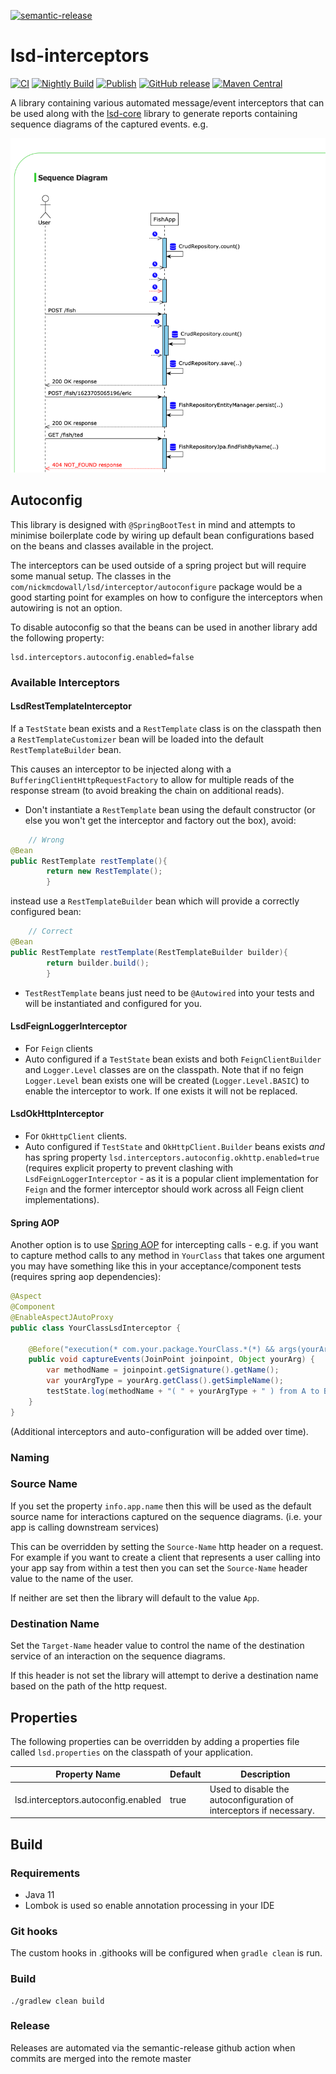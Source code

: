 [![semantic-release](https://img.shields.io/badge/semantic-release-e10079.svg?logo=semantic-release)](https://github.com/semantic-release/semantic-release)

# lsd-interceptors 
[![CI](https://github.com/lsd-consulting/lsd-interceptors/actions/workflows/ci.yml/badge.svg)](https://github.com/lsd-consulting/lsd-interceptors/actions/workflows/ci.yml)
[![Nightly Build](https://github.com/lsd-consulting/lsd-interceptors/actions/workflows/nightly.yml/badge.svg)](https://github.com/lsd-consulting/lsd-interceptors/actions/workflows/nightly.yml)
[![Publish](https://github.com/lsd-consulting/lsd-interceptors/actions/workflows/publish.yml/badge.svg)](https://github.com/lsd-consulting/lsd-interceptors/actions/workflows/publish.yml)
[![GitHub release](https://img.shields.io/github/release/lsd-consulting/lsd-interceptors)](https://github.com/lsd-consulting/lsd-interceptors/releases)
[![Maven Central](https://img.shields.io/maven-central/v/io.github.lsd-consulting/lsd-interceptors.svg?label=Maven%20Central)](https://search.maven.org/search?q=g:%22io.github.lsd-consulting%22%20AND%20a:%22lsd-interceptors%22)

A library containing various automated message/event interceptors that can be used along with the [lsd-core](https://github.com/lsd-consulting/lsd-core) library
to generate reports containing sequence diagrams of the captured events. e.g.

![screenshot of sequence diagram](images/sequence_screenshot.png)

## Autoconfig

This library is designed with `@SpringBootTest` in mind and attempts to minimise boilerplate code by wiring up default
bean configurations based on the beans and classes available in the project.

The interceptors can be used outside of a spring project but will require some manual setup. The classes in the
`com/nickmcdowall/lsd/interceptor/autoconfigure` package would be a good starting point for examples on how to configure
the interceptors when autowiring is not an option.

To disable autoconfig so that the beans can be used in another library add the following property:

```properties
lsd.interceptors.autoconfig.enabled=false
```

### Available Interceptors

#### LsdRestTemplateInterceptor

If a `TestState` bean exists and a `RestTemplate` class is on the classpath then a `RestTemplateCustomizer` bean will be
loaded into the default `RestTemplateBuilder` bean.

This causes an interceptor to be injected along with a `BufferingClientHttpRequestFactory` to allow for multiple reads
of the response stream (to avoid breaking the chain on additional reads).

- Don't instantiate a `RestTemplate` bean using the default constructor (or else you won't get the interceptor and
  factory out the box), avoid:

```java
    // Wrong
@Bean
public RestTemplate restTemplate(){
        return new RestTemplate();
        }
```

instead use a `RestTemplateBuilder` bean which will provide a correctly configured bean:

```java
    // Correct
@Bean
public RestTemplate restTemplate(RestTemplateBuilder builder){
        return builder.build();
        }
```

- `TestRestTemplate` beans just need to be `@Autowired` into your tests and will be instantiated and configured for you.

#### LsdFeignLoggerInterceptor

- For `Feign` clients
- Auto configured if a `TestState` bean exists and both `FeignClientBuilder` and `Logger.Level` classes are on the
  classpath. Note that if no feign `Logger.Level` bean exists one will be created (`Logger.Level.BASIC`) to enable the
  interceptor to work. If one exists it will not be replaced.

#### LsdOkHttpInterceptor

- For `OkHttpClient` clients.
- Auto configured if `TestState` and `OkHttpClient.Builder` beans exists *and* has spring
  property `lsd.interceptors.autoconfig.okhttp.enabled=true`
  (requires explicit property to prevent clashing with `LsdFeignLoggerInterceptor` - as it is a popular client
  implementation for `Feign` and the former interceptor should work across all Feign client implementations).

#### Spring AOP

Another option is to use [Spring AOP](https://docs.spring.io/spring-framework/docs/5.0.0.M5/spring-framework-reference/html/aop.html) 
for intercepting calls - e.g. if you want to capture method calls to any method in `YourClass` that takes one argument you
may have something like this in your acceptance/component tests (requires spring aop dependencies):

```java
@Aspect
@Component
@EnableAspectJAutoProxy
public class YourClassLsdInterceptor {

    @Before("execution(* com.your.package.YourClass.*(*) && args(yourArg))")
    public void captureEvents(JoinPoint joinpoint, Object yourArg) {
        var methodName = joinpoint.getSignature().getName();
        var yourArgType = yourArg.getClass().getSimpleName();
        testState.log(methodName + "( " + yourArgType + " ) from A to B", yourArg);
    }
}
```

(Additional interceptors and auto-configuration will be added over time).

### Naming

### Source Name

If you set the property `info.app.name` then this will be used as the default source name for interactions captured on
the sequence diagrams. (i.e. your app is calling downstream services)

This can be overridden by setting the `Source-Name` http header on a request. For example if you want to create a client
that represents a user calling into your app say from within a test then you can set the `Source-Name` header value to
the name of the user.

If neither are set then the library will default to the value `App`.

### Destination Name

Set the `Target-Name` header value to control the name of the destination service of an interaction on the sequence
diagrams.

If this header is not set the library will attempt to derive a destination name based on the path of the http request.

## Properties
The following properties can be overridden by adding a properties file called `lsd.properties` on the classpath of your
application.

| Property Name        | Default     | Description |
| ----------- | ----------- |------------ |
| lsd.interceptors.autoconfig.enabled | true | Used to disable the autoconfiguration of interceptors if necessary. |

## Build

### Requirements

* Java 11
* Lombok is used so enable annotation processing in your IDE

### Git hooks

The custom hooks in .githooks will be configured when `gradle clean` is run.

### Build
```
./gradlew clean build
```

### Release

Releases are automated via the semantic-release github action when commits are merged into the remote master